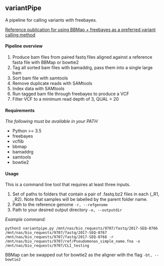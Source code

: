 ## variantPipe
A pipeline for calling variants with freebayes.

[Reference publication for using BBMap + freebayes as a preferred variant calling method](http://journals.plos.org/plosone/article?id=10.1371/journal.pone.0174446)

#### Pipeline overview
1. Produce bam files from paired fastq files aligned against a reference fasta file with BBMap or bowtie2
2. Tag all sorted bam files with bamaddrg, pass them into a single large bam
3. Sort bam file with samtools
4. Remove duplicate reads with SAMtools
5. Index data with SAMtools
6. Run tagged bam file through freebayes to produce a VCF
7. Filter VCF to a minimum read depth of 3, QUAL > 20

#### Requirements
*The following must be available in your PATH*
- Python >= 3.5
- freebayes
- vcflib
- bbmap
- bamaddrg
- samtools
- bowtie2

#### Usage
This is a command line tool that requires at least three inputs.
1. Set of paths to folders that contain a pair of .fastq.bz2 files in each (_R1, _R2). Note that samples will be labelled by the parent folder name.
2. Path to the reference genome `-r, --refgenome`
3. Path to your desired output directory `-o, --outputdir`

*Example command:*

`python3 variantpipe.py /mnt/nas/bio_requests/9707/fastq/2017-SEQ-0766 /mnt/nas/bio_requests/9707/fastq/2017-SEQ-0767 /mnt/nas/bio_requests/9707/fastq/2017-SEQ-0768
-r /mnt/nas/bio_requests/9707/ref/Pseudomonas_simple_name.fna
-o /mnt/nas/bio_requests/9707/CLI_testing`

BBMap can be swapped out for bowtie2 as the aligner with the flag `-bt, --bowtie2`

